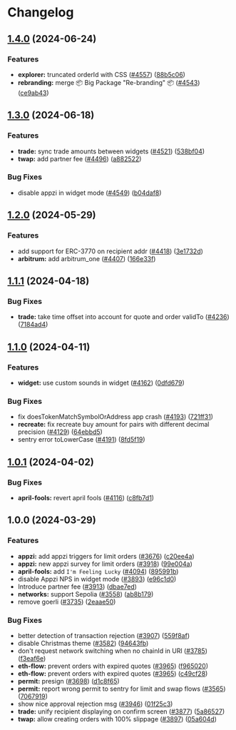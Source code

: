 # Changelog

## [1.4.0](https://github.com/cowprotocol/cowswap/compare/common-utils-v1.3.0...common-utils-v1.4.0) (2024-06-24)


### Features

* **explorer:** truncated orderId with CSS ([#4557](https://github.com/cowprotocol/cowswap/issues/4557)) ([88b5c06](https://github.com/cowprotocol/cowswap/commit/88b5c061beefdf7866a39a84a940ea01715e9c0b))
* **rebranding:** merge 📦 Big Package "Re-branding" 📦  ([#4543](https://github.com/cowprotocol/cowswap/issues/4543)) ([ce9ab43](https://github.com/cowprotocol/cowswap/commit/ce9ab4317f304c86e3e1ec37825379e427099518))

## [1.3.0](https://github.com/cowprotocol/cowswap/compare/common-utils-v1.2.0...common-utils-v1.3.0) (2024-06-18)


### Features

* **trade:** sync trade amounts between widgets ([#4521](https://github.com/cowprotocol/cowswap/issues/4521)) ([538bf04](https://github.com/cowprotocol/cowswap/commit/538bf04cc38744af04a719d5f4261f0951a07203))
* **twap:** add partner fee ([#4496](https://github.com/cowprotocol/cowswap/issues/4496)) ([a882522](https://github.com/cowprotocol/cowswap/commit/a88252272229728663941d291a4a3813d90e97a8))


### Bug Fixes

* disable appzi in widget mode ([#4549](https://github.com/cowprotocol/cowswap/issues/4549)) ([b04daf8](https://github.com/cowprotocol/cowswap/commit/b04daf865ff48946d4642c20a08e9cf3ba100494))

## [1.2.0](https://github.com/cowprotocol/cowswap/compare/common-utils-v1.1.1...common-utils-v1.2.0) (2024-05-29)


### Features

* add support for ERC-3770 on recipient addr ([#4418](https://github.com/cowprotocol/cowswap/issues/4418)) ([3e1732d](https://github.com/cowprotocol/cowswap/commit/3e1732dfb11f2cb4fdb815802e68c1d03af29c80))
* **arbitrum:** add arbitrum_one ([#4407](https://github.com/cowprotocol/cowswap/issues/4407)) ([166e33f](https://github.com/cowprotocol/cowswap/commit/166e33f3c494972738b154cf844584dd78e12c7d))

## [1.1.1](https://github.com/cowprotocol/cowswap/compare/common-utils-v1.1.0...common-utils-v1.1.1) (2024-04-18)


### Bug Fixes

* **trade:** take time offset into account for quote and order validTo ([#4236](https://github.com/cowprotocol/cowswap/issues/4236)) ([7184ad4](https://github.com/cowprotocol/cowswap/commit/7184ad4655c3ae74fde084e306426fc49a11a360))

## [1.1.0](https://github.com/cowprotocol/cowswap/compare/common-utils-v1.0.1...common-utils-v1.1.0) (2024-04-11)


### Features

* **widget:** use custom sounds in widget ([#4162](https://github.com/cowprotocol/cowswap/issues/4162)) ([0dfd679](https://github.com/cowprotocol/cowswap/commit/0dfd67946a1ed383a5ffeeadee3044e45bd92eb0))


### Bug Fixes

* fix doesTokenMatchSymbolOrAddress app crash ([#4193](https://github.com/cowprotocol/cowswap/issues/4193)) ([721ff31](https://github.com/cowprotocol/cowswap/commit/721ff31a6b052f72073adcfd04717856d8530b2f))
* **recreate:** fix recreate buy amount for pairs with different decimal precision ([#4129](https://github.com/cowprotocol/cowswap/issues/4129)) ([64ebbd5](https://github.com/cowprotocol/cowswap/commit/64ebbd53d22f4c6da052039789485aedf85c35a8))
* sentry error toLowerCase ([#4191](https://github.com/cowprotocol/cowswap/issues/4191)) ([8fd5f19](https://github.com/cowprotocol/cowswap/commit/8fd5f19f5bbb3509212cd5d876c3a83f4330410b))

## [1.0.1](https://github.com/cowprotocol/cowswap/compare/common-utils-v1.0.0...common-utils-v1.0.1) (2024-04-02)


### Bug Fixes

* **april-fools:** revert april fools ([#4116](https://github.com/cowprotocol/cowswap/issues/4116)) ([c8fb7d1](https://github.com/cowprotocol/cowswap/commit/c8fb7d1cb124f154e1b317c3e6fd503a65a12336))

## 1.0.0 (2024-03-29)


### Features

* **appzi:** add appzi triggers for limit orders ([#3676](https://github.com/cowprotocol/cowswap/issues/3676)) ([c20ee4a](https://github.com/cowprotocol/cowswap/commit/c20ee4a70e53bc2889a37d48d61145e4e5a5ee46))
* **appzi:** new appzi survey for limit orders ([#3918](https://github.com/cowprotocol/cowswap/issues/3918)) ([99e004a](https://github.com/cowprotocol/cowswap/commit/99e004ad410aefacfd2090423ef2e480ed48302e))
* **april-fools:** add `I'm Feeling Lucky` ([#4094](https://github.com/cowprotocol/cowswap/issues/4094)) ([895991b](https://github.com/cowprotocol/cowswap/commit/895991bbdaa6fb496483a8c369b1b0f445828db5))
* disable Appzi NPS in widget mode ([#3893](https://github.com/cowprotocol/cowswap/issues/3893)) ([e96c1d0](https://github.com/cowprotocol/cowswap/commit/e96c1d0e86a9cd92e22de195170b27e9997ea916))
* Introduce partner fee ([#3913](https://github.com/cowprotocol/cowswap/issues/3913)) ([dbae7ed](https://github.com/cowprotocol/cowswap/commit/dbae7ed38b690b538d9fbd50e13d04bb199e3437))
* **networks:** support Sepolia ([#3558](https://github.com/cowprotocol/cowswap/issues/3558)) ([ab8b179](https://github.com/cowprotocol/cowswap/commit/ab8b1794fb60da851f3fccdd861ebef4b18df30e))
* remove goerli ([#3735](https://github.com/cowprotocol/cowswap/issues/3735)) ([2eaae50](https://github.com/cowprotocol/cowswap/commit/2eaae5063f1623d03328e4c2a0fb49c7799ff0a3))


### Bug Fixes

* better detection of transaction rejection ([#3907](https://github.com/cowprotocol/cowswap/issues/3907)) ([559f8af](https://github.com/cowprotocol/cowswap/commit/559f8af7e9f956be278e3550b9363530e8dde642))
* disable Christmas theme ([#3582](https://github.com/cowprotocol/cowswap/issues/3582)) ([94643fb](https://github.com/cowprotocol/cowswap/commit/94643fb3ca77aea37b772d823cc48665b441eeaa))
* don't request network switching when no chainId in URl ([#3785](https://github.com/cowprotocol/cowswap/issues/3785)) ([f3eaf6e](https://github.com/cowprotocol/cowswap/commit/f3eaf6e38594cfc9e53c231618f02b9f801c7d9f))
* **eth-flow:** prevent orders with expired quotes ([#3965](https://github.com/cowprotocol/cowswap/issues/3965)) ([f965020](https://github.com/cowprotocol/cowswap/commit/f965020cec5e0901138130e050939cc912ca4fd8))
* **eth-flow:** prevent orders with expired quotes ([#3965](https://github.com/cowprotocol/cowswap/issues/3965)) ([c49cf28](https://github.com/cowprotocol/cowswap/commit/c49cf28bea9f49fe188823db1217c13f67e87411))
* **permit:** presign ([#3698](https://github.com/cowprotocol/cowswap/issues/3698)) ([d1c8f65](https://github.com/cowprotocol/cowswap/commit/d1c8f652aa5f16d71221d29804fdc1de01472797))
* **permit:** report wrong permit to sentry for limit and swap flows ([#3565](https://github.com/cowprotocol/cowswap/issues/3565)) ([7067919](https://github.com/cowprotocol/cowswap/commit/706791978ca2e3412ceb33b5a1ff1ed878dd7f84))
* show nice approval rejection msg ([#3946](https://github.com/cowprotocol/cowswap/issues/3946)) ([01f25c3](https://github.com/cowprotocol/cowswap/commit/01f25c3f2f96dc4255c88c0995c60df3e9e025e4))
* **trade:** unify recipient displaying on confirm screen ([#3877](https://github.com/cowprotocol/cowswap/issues/3877)) ([5a86527](https://github.com/cowprotocol/cowswap/commit/5a8652776cd8d93500532f8881894d3a0d3a5a53))
* **twap:** allow creating orders with 100% slippage ([#3897](https://github.com/cowprotocol/cowswap/issues/3897)) ([05a604d](https://github.com/cowprotocol/cowswap/commit/05a604d0fd92f0ca0295b1ccef0cf4c7725ab24c))
